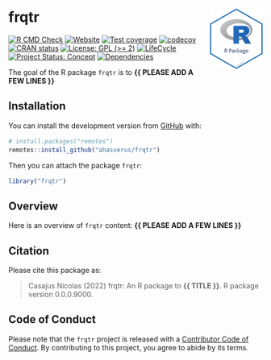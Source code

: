 
<!-- README.md is generated from README.Rmd. Please edit that file -->

# frqtr <img src="man/figures/package-sticker.png" align="right" style="float:right; height:120px;"/>

<!-- badges: start -->

[![R CMD
Check](https://github.com/ahasverus/frqtr/actions/workflows/R-CMD-check.yaml/badge.svg)](https://github.com/ahasverus/frqtr/actions/workflows/R-CMD-check.yaml)
[![Website](https://github.com/ahasverus/frqtr/actions/workflows/pkgdown.yaml/badge.svg)](https://github.com/ahasverus/frqtr/actions/workflows/pkgdown.yaml)
[![Test
coverage](https://github.com/ahasverus/frqtr/actions/workflows/test-coverage.yaml/badge.svg)](https://github.com/ahasverus/frqtr/actions/workflows/test-coverage.yaml)
[![codecov](https://codecov.io/gh/ahasverus/frqtr/branch/main/graph/badge.svg)](https://codecov.io/gh/ahasverus/frqtr)
[![CRAN
status](https://www.r-pkg.org/badges/version/frqtr)](https://CRAN.R-project.org/package=frqtr)
[![License: GPL (\>=
2)](https://img.shields.io/badge/License-GPL%20%28%3E%3D%202%29-blue.svg)](https://choosealicense.com/licenses/gpl-2.0/)
[![LifeCycle](https://img.shields.io/badge/lifecycle-experimental-orange)](https://lifecycle.r-lib.org/articles/stages.html#experimental)
[![Project Status:
Concept](https://www.repostatus.org/badges/latest/concept.svg)](https://www.repostatus.org/#concept)
[![Dependencies](https://img.shields.io/badge/dependencies-0/0-brightgreen?style=flat)](#)
<!-- badges: end -->

The goal of the R package `frqtr` is to **{{ PLEASE ADD A FEW LINES }}**

## Installation

You can install the development version from
[GitHub](https://github.com/) with:

``` r
# install.packages("remotes")
remotes::install_github("ahasverus/frqtr")
```

Then you can attach the package `frqtr`:

``` r
library("frqtr")
```

## Overview

Here is an overview of `frqtr` content: **{{ PLEASE ADD A FEW LINES }}**

## Citation

Please cite this package as:

> Casajus Nicolas (2022) frqtr: An R package to **{{ TITLE }}**. R
> package version 0.0.0.9000.

## Code of Conduct

Please note that the `frqtr` project is released with a [Contributor
Code of
Conduct](https://contributor-covenant.org/version/2/0/CODE_OF_CONDUCT.html).
By contributing to this project, you agree to abide by its terms.
